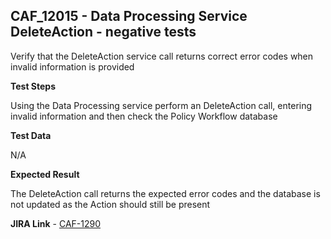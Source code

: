 ## CAF_12015 - Data Processing Service DeleteAction - negative tests ##

Verify that the DeleteAction service call returns correct error codes when invalid information is provided

**Test Steps**

Using the Data Processing service perform an DeleteAction call, entering invalid information and then check the Policy Workflow database

**Test Data**

N/A

**Expected Result**

The DeleteAction call returns the expected error codes and the database is not updated as the Action should still be present

**JIRA Link** - [CAF-1290](https://jira.autonomy.com/browse/CAF-1290)

